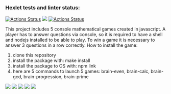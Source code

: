 ### Hexlet tests and linter status:
[![Actions Status](https://github.com/leteli/frontend-project-lvl1/workflows/hexlet-check/badge.svg)](https://github.com/leteli/frontend-project-lvl1/actions)
<a href="https://codeclimate.com/github/leteli/frontend-project-lvl1/maintainability"><img src="https://api.codeclimate.com/v1/badges/c45301ca1fde0075b60d/maintainability" /></a>
[![Actions Status](https://github.com/leteli/frontend-project-lvl1/workflows/testMyProject.yml/badge.svg)](https://github.com/leteli/frontend-project-lvl1/actions)

This project includes 5 console mathematical games created in javascript. A player has to answer questions via console, so it is required to have a shell and nodejs installed to be able to play. To win a game it is necessary to answer 3 questions in a row correctly. 
How to install the game:
1. clone this repository
2. install the package with: make install
3. install the package to OS with: npm link
4. here are 5 commands to launch 5 games: brain-even, brain-calc, brain-gcd, brain-progression, brain-prime

<a href="https://asciinema.org/a/PCfuUQb9lS0lof1lrFO51Ztku" target="_blank"><img src="https://asciinema.org/a/PCfuUQb9lS0lof1lrFO51Ztku.svg" /></a>
<a href="https://asciinema.org/a/uHlUAEQIa2yKNeMmUqxC0EJNg" target="_blank"><img src="https://asciinema.org/a/uHlUAEQIa2yKNeMmUqxC0EJNg.svg" /></a>
<a href="https://asciinema.org/a/YQjdkr7QtgjZNcrbXWaUNzMqN" target="_blank"><img src="https://asciinema.org/a/YQjdkr7QtgjZNcrbXWaUNzMqN.svg" /></a>
<a href="https://asciinema.org/a/TpH4zDpbCD2SUppjNSxg7JUvF" target="_blank"><img src="https://asciinema.org/a/TpH4zDpbCD2SUppjNSxg7JUvF.svg" /></a>
<a href="https://asciinema.org/a/WmhJ1rH1IgHsSPolimDX5IQ2r" target="_blank"><img src="https://asciinema.org/a/WmhJ1rH1IgHsSPolimDX5IQ2r.svg" /></a>